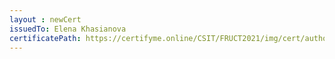 ```yaml
--- 
layout : newCert 
issuedTo: Elena Khasianova 
certificatePath: https://certifyme.online/CSIT/FRUCT2021/img/cert/author/ElenaKhasianova_930b8.png
--- 
```

